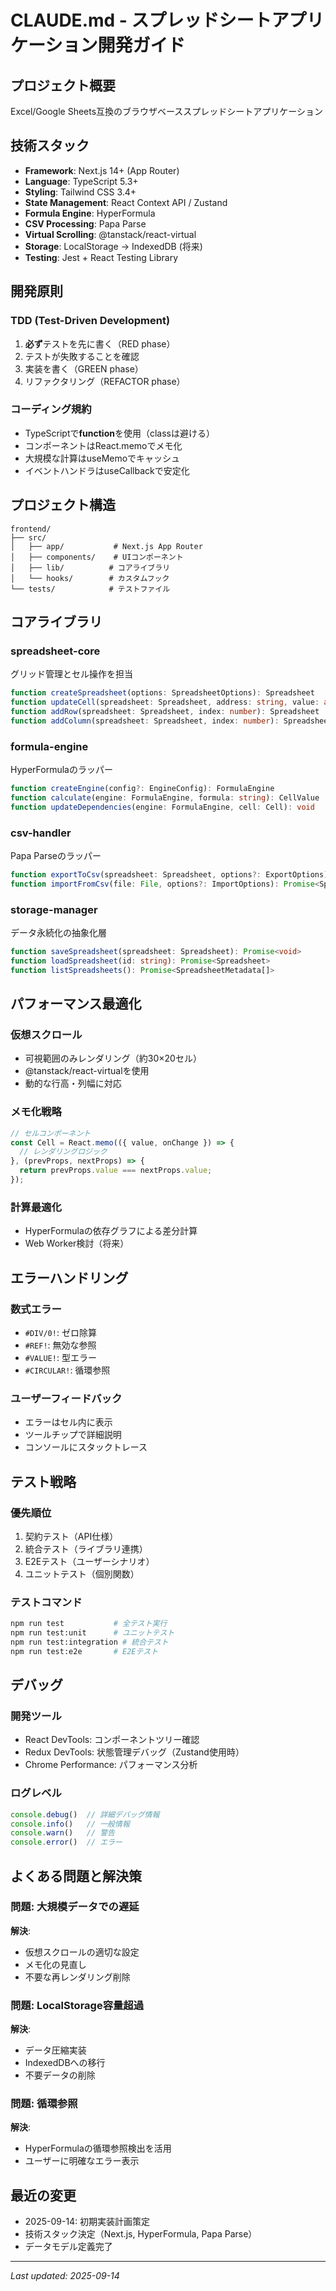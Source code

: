 # CLAUDE.md - スプレッドシートアプリケーション開発ガイド

## プロジェクト概要
Excel/Google Sheets互換のブラウザベーススプレッドシートアプリケーション

## 技術スタック
- **Framework**: Next.js 14+ (App Router)
- **Language**: TypeScript 5.3+
- **Styling**: Tailwind CSS 3.4+
- **State Management**: React Context API / Zustand
- **Formula Engine**: HyperFormula
- **CSV Processing**: Papa Parse
- **Virtual Scrolling**: @tanstack/react-virtual
- **Storage**: LocalStorage → IndexedDB (将来)
- **Testing**: Jest + React Testing Library

## 開発原則

### TDD (Test-Driven Development)
1. **必ず**テストを先に書く（RED phase）
2. テストが失敗することを確認
3. 実装を書く（GREEN phase）
4. リファクタリング（REFACTOR phase）

### コーディング規約
- TypeScriptで**function**を使用（classは避ける）
- コンポーネントはReact.memoでメモ化
- 大規模な計算はuseMemoでキャッシュ
- イベントハンドラはuseCallbackで安定化

## プロジェクト構造
```
frontend/
├── src/
│   ├── app/           # Next.js App Router
│   ├── components/    # UIコンポーネント
│   ├── lib/          # コアライブラリ
│   └── hooks/        # カスタムフック
└── tests/            # テストファイル
```

## コアライブラリ

### spreadsheet-core
グリッド管理とセル操作を担当
```typescript
function createSpreadsheet(options: SpreadsheetOptions): Spreadsheet
function updateCell(spreadsheet: Spreadsheet, address: string, value: any): Spreadsheet
function addRow(spreadsheet: Spreadsheet, index: number): Spreadsheet
function addColumn(spreadsheet: Spreadsheet, index: number): Spreadsheet
```

### formula-engine
HyperFormulaのラッパー
```typescript
function createEngine(config?: EngineConfig): FormulaEngine
function calculate(engine: FormulaEngine, formula: string): CellValue
function updateDependencies(engine: FormulaEngine, cell: Cell): void
```

### csv-handler
Papa Parseのラッパー
```typescript
function exportToCsv(spreadsheet: Spreadsheet, options?: ExportOptions): string
function importFromCsv(file: File, options?: ImportOptions): Promise<Spreadsheet>
```

### storage-manager
データ永続化の抽象化層
```typescript
function saveSpreadsheet(spreadsheet: Spreadsheet): Promise<void>
function loadSpreadsheet(id: string): Promise<Spreadsheet>
function listSpreadsheets(): Promise<SpreadsheetMetadata[]>
```

## パフォーマンス最適化

### 仮想スクロール
- 可視範囲のみレンダリング（約30×20セル）
- @tanstack/react-virtualを使用
- 動的な行高・列幅に対応

### メモ化戦略
```typescript
// セルコンポーネント
const Cell = React.memo(({ value, onChange }) => {
  // レンダリングロジック
}, (prevProps, nextProps) => {
  return prevProps.value === nextProps.value;
});
```

### 計算最適化
- HyperFormulaの依存グラフによる差分計算
- Web Worker検討（将来）

## エラーハンドリング

### 数式エラー
- `#DIV/0!`: ゼロ除算
- `#REF!`: 無効な参照
- `#VALUE!`: 型エラー
- `#CIRCULAR!`: 循環参照

### ユーザーフィードバック
- エラーはセル内に表示
- ツールチップで詳細説明
- コンソールにスタックトレース

## テスト戦略

### 優先順位
1. 契約テスト（API仕様）
2. 統合テスト（ライブラリ連携）
3. E2Eテスト（ユーザーシナリオ）
4. ユニットテスト（個別関数）

### テストコマンド
```bash
npm run test           # 全テスト実行
npm run test:unit      # ユニットテスト
npm run test:integration # 統合テスト
npm run test:e2e       # E2Eテスト
```

## デバッグ

### 開発ツール
- React DevTools: コンポーネントツリー確認
- Redux DevTools: 状態管理デバッグ（Zustand使用時）
- Chrome Performance: パフォーマンス分析

### ログレベル
```typescript
console.debug()  // 詳細デバッグ情報
console.info()   // 一般情報
console.warn()   // 警告
console.error()  // エラー
```

## よくある問題と解決策

### 問題: 大規模データでの遅延
**解決**:
- 仮想スクロールの適切な設定
- メモ化の見直し
- 不要な再レンダリング削除

### 問題: LocalStorage容量超過
**解決**:
- データ圧縮実装
- IndexedDBへの移行
- 不要データの削除

### 問題: 循環参照
**解決**:
- HyperFormulaの循環参照検出を活用
- ユーザーに明確なエラー表示

## 最近の変更
- 2025-09-14: 初期実装計画策定
- 技術スタック決定（Next.js, HyperFormula, Papa Parse）
- データモデル定義完了

---
*Last updated: 2025-09-14*
